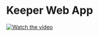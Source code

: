 # Keeper Web App
[![Watch the video](https://img.youtube.com/vi/RymbZoTy9xc/0.jpg)](https://youtu.be/RymbZoTy9xc)

